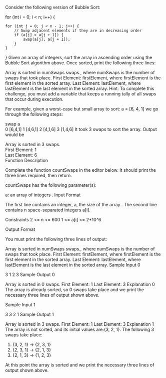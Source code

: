 Consider the following version of Bubble Sort:

for (int i = 0; i < n; i++) {
    
    for (int j = 0; j < n - 1; j++) {
        // Swap adjacent elements if they are in decreasing order
        if (a[j] > a[j + 1]) {
            swap(a[j], a[j + 1]);
        }
    }
    
}
Given an array of integers, sort the array in ascending order using the Bubble Sort algorithm above. Once sorted, print the following three lines:

Array is sorted in numSwaps swaps., where numSwaps is the number of swaps that took place.
First Element: firstElement, where firstElement is the first element in the sorted array.
Last Element: lastElement, where lastElement is the last element in the sorted array.
Hint: To complete this challenge, you must add a variable that keeps a running tally of all swaps that occur during execution.

For example, given a worst-case but small array to sort: a = [6, 4, 1] we go through the following steps:

swap    a       
0       [6,4,1]
1       [4,6,1]
2       [4,1,6]
3       [1,4,6]
It took 3 swaps to sort the array. Output would be

Array is sorted in 3 swaps.  
First Element: 1  
Last Element: 6  
Function Description

Complete the function countSwaps in the editor below. It should print the three lines required, then return.

countSwaps has the following parameter(s):

a: an array of integers .
Input Format

The first line contains an integer, a, the size of the array .
The second line contains n space-separated integers a[i].

Constraints
2 <= n <= 600
1 <= a[i] <= 2*10^6

Output Format

You must print the following three lines of output:

Array is sorted in numSwaps swaps., where numSwaps is the number of swaps that took place.
First Element: firstElement, where firstElement is the first element in the sorted array.
Last Element: lastElement, where lastElement is the last element in the sorted array.
Sample Input 0

3
1 2 3
Sample Output 0

Array is sorted in 0 swaps.
First Element: 1
Last Element: 3
Explanation 0
The array is already sorted, so 0 swaps take place and we print the necessary three lines of output shown above.

Sample Input 1

3
3 2 1
Sample Output 1

Array is sorted in 3 swaps.
First Element: 1
Last Element: 3
Explanation 1
The array is not sorted, and its initial values are:{3, 2, 1}. The following 3 swaps take place:

1. {3, 2, 1} -> {2, 3, 1}
2. {2, 3, 1} -> {2, 1, 3}
3. {2, 1, 3} -> {1, 2, 3}

At this point the array is sorted and we print the necessary three lines of output shown above.